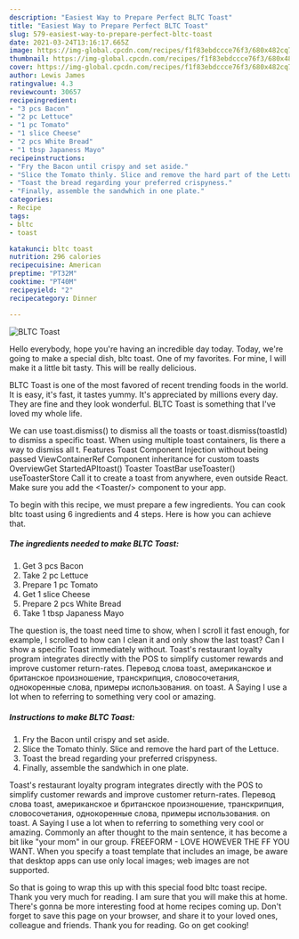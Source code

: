 ```yaml
---
description: "Easiest Way to Prepare Perfect BLTC Toast"
title: "Easiest Way to Prepare Perfect BLTC Toast"
slug: 579-easiest-way-to-prepare-perfect-bltc-toast
date: 2021-03-24T13:16:17.665Z
image: https://img-global.cpcdn.com/recipes/f1f83ebdccce76f3/680x482cq70/bltc-toast-recipe-main-photo.jpg
thumbnail: https://img-global.cpcdn.com/recipes/f1f83ebdccce76f3/680x482cq70/bltc-toast-recipe-main-photo.jpg
cover: https://img-global.cpcdn.com/recipes/f1f83ebdccce76f3/680x482cq70/bltc-toast-recipe-main-photo.jpg
author: Lewis James
ratingvalue: 4.3
reviewcount: 30657
recipeingredient:
- "3 pcs Bacon"
- "2 pc Lettuce"
- "1 pc Tomato"
- "1 slice Cheese"
- "2 pcs White Bread"
- "1 tbsp Japaness Mayo"
recipeinstructions:
- "Fry the Bacon until crispy and set aside."
- "Slice the Tomato thinly. Slice and remove the hard part of the Lettuce."
- "Toast the bread regarding your preferred crispyness."
- "Finally, assemble the sandwhich in one plate."
categories:
- Recipe
tags:
- bltc
- toast

katakunci: bltc toast 
nutrition: 296 calories
recipecuisine: American
preptime: "PT32M"
cooktime: "PT40M"
recipeyield: "2"
recipecategory: Dinner

---
```



![BLTC Toast](https://img-global.cpcdn.com/recipes/f1f83ebdccce76f3/680x482cq70/bltc-toast-recipe-main-photo.jpg)

Hello everybody, hope you're having an incredible day today. Today, we're going to make a special dish, bltc toast. One of my favorites. For mine, I will make it a little bit tasty. This will be really delicious.

BLTC Toast is one of the most favored of recent trending foods in the world. It is easy, it's fast, it tastes yummy. It's appreciated by millions every day. They are fine and they look wonderful. BLTC Toast is something that I've loved my whole life.

We can use toast.dismiss() to dismiss all the toasts or toast.dismiss(toastId) to dismiss a specific toast. When using multiple toast containers, Iis there a way to dismiss all t. Features Toast Component Injection without being passed ViewContainerRef Component inheritance for custom toasts OverviewGet StartedAPItoast() Toaster ToastBar useToaster() useToasterStore Call it to create a toast from anywhere, even outside React. Make sure you add the &lt;Toaster/&gt; component to your app.


To begin with this recipe, we must prepare a few ingredients. You can cook bltc toast using 6 ingredients and 4 steps. Here is how you can achieve that.

<!--inarticleads1-->

##### The ingredients needed to make BLTC Toast:

1. Get 3 pcs Bacon
1. Take 2 pc Lettuce
1. Prepare 1 pc Tomato
1. Get 1 slice Cheese
1. Prepare 2 pcs White Bread
1. Take 1 tbsp Japaness Mayo


The question is, the toast need time to show, when I scroll it fast enough, for example, I scrolled to how can I clean it and only show the last toast? Can I show a specific Toast immediately without. Toast&#39;s restaurant loyalty program integrates directly with the POS to simplify customer rewards and improve customer return-rates. Перевод слова toast, американское и британское произношение, транскрипция, словосочетания, однокоренные слова, примеры использования. on toast. A Saying I use a lot when to referring to something very cool or amazing. 

<!--inarticleads2-->

##### Instructions to make BLTC Toast:

1. Fry the Bacon until crispy and set aside.
1. Slice the Tomato thinly. Slice and remove the hard part of the Lettuce.
1. Toast the bread regarding your preferred crispyness.
1. Finally, assemble the sandwhich in one plate.


Toast&#39;s restaurant loyalty program integrates directly with the POS to simplify customer rewards and improve customer return-rates. Перевод слова toast, американское и британское произношение, транскрипция, словосочетания, однокоренные слова, примеры использования. on toast. A Saying I use a lot when to referring to something very cool or amazing. Commonly an after thought to the main sentence, it has become a bit like &#34;your mom&#34; in our group. FREEFORM - LOVE HOWEVER THE FF YOU WANT. When you specify a toast template that includes an image, be aware that desktop apps can use only local images; web images are not supported. 

So that is going to wrap this up with this special food bltc toast recipe. Thank you very much for reading. I am sure that you will make this at home. There's gonna be more interesting food at home recipes coming up. Don't forget to save this page on your browser, and share it to your loved ones, colleague and friends. Thank you for reading. Go on get cooking!
